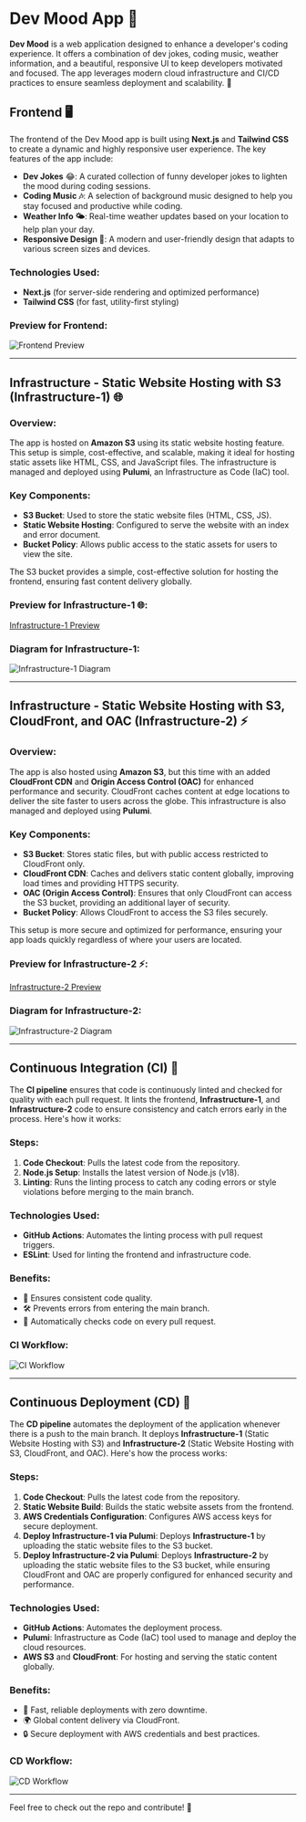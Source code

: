 # Dev Mood App 🌟

**Dev Mood** is a web application designed to enhance a developer's coding experience. It offers a combination of dev jokes, coding music, weather information, and a beautiful, responsive UI to keep developers motivated and focused. The app leverages modern cloud infrastructure and CI/CD practices to ensure seamless deployment and scalability. 🚀

## Frontend 🖥️

The frontend of the Dev Mood app is built using **Next.js** and **Tailwind CSS** to create a dynamic and highly responsive user experience. The key features of the app include:

- **Dev Jokes** 😂: A curated collection of funny developer jokes to lighten the mood during coding sessions.
- **Coding Music 🎶**: A selection of background music designed to help you stay focused and productive while coding.
- **Weather Info 🌤️**: Real-time weather updates based on your location to help plan your day.
- **Responsive Design 📱**: A modern and user-friendly design that adapts to various screen sizes and devices.

### Technologies Used:
- **Next.js** (for server-side rendering and optimized performance)
- **Tailwind CSS** (for fast, utility-first styling)

### Preview for Frontend:
![Frontend Preview](assets/dev-mood.png)

---

## Infrastructure - Static Website Hosting with S3 (Infrastructure-1) 🌐

### Overview:
The app is hosted on **Amazon S3** using its static website hosting feature. This setup is simple, cost-effective, and scalable, making it ideal for hosting static assets like HTML, CSS, and JavaScript files. The infrastructure is managed and deployed using **Pulumi**, an Infrastructure as Code (IaC) tool.

### Key Components:
- **S3 Bucket**: Used to store the static website files (HTML, CSS, JS).
- **Static Website Hosting**: Configured to serve the website with an index and error document.
- **Bucket Policy**: Allows public access to the static assets for users to view the site.

The S3 bucket provides a simple, cost-effective solution for hosting the frontend, ensuring fast content delivery globally.

### Preview for Infrastructure-1 🌐:
[Infrastructure-1 Preview](http://dev-mood-1-bucket-81bfedd.s3-website-us-east-1.amazonaws.com/)

### Diagram for Infrastructure-1:
![Infrastructure-1 Diagram](assets/infrastructure_1_diagram.png)

---

## Infrastructure - Static Website Hosting with S3, CloudFront, and OAC (Infrastructure-2) ⚡

### Overview:
The app is also hosted using **Amazon S3**, but this time with an added **CloudFront CDN** and **Origin Access Control (OAC)** for enhanced performance and security. CloudFront caches content at edge locations to deliver the site faster to users across the globe. This infrastructure is also managed and deployed using **Pulumi**.

### Key Components:
- **S3 Bucket**: Stores static files, but with public access restricted to CloudFront only.
- **CloudFront CDN**: Caches and delivers static content globally, improving load times and providing HTTPS security.
- **OAC (Origin Access Control)**: Ensures that only CloudFront can access the S3 bucket, providing an additional layer of security.
- **Bucket Policy**: Allows CloudFront to access the S3 files securely.

This setup is more secure and optimized for performance, ensuring your app loads quickly regardless of where your users are located.

### Preview for Infrastructure-2 ⚡:
[Infrastructure-2 Preview](https://d2y1cy8163fewy.cloudfront.net)

### Diagram for Infrastructure-2:
![Infrastructure-2 Diagram](assets/infrastructure_2_diagram.png)

---

## Continuous Integration (CI) 🔄

The **CI pipeline** ensures that code is continuously linted and checked for quality with each pull request. It lints the frontend, **Infrastructure-1**, and **Infrastructure-2** code to ensure consistency and catch errors early in the process. Here's how it works:

### Steps:
1. **Code Checkout**: Pulls the latest code from the repository.
2. **Node.js Setup**: Installs the latest version of Node.js (v18).
3. **Linting**: Runs the linting process to catch any coding errors or style violations before merging to the main branch.

### Technologies Used:
- **GitHub Actions**: Automates the linting process with pull request triggers.
- **ESLint**: Used for linting the frontend and infrastructure code.

### Benefits:
- 🚀 Ensures consistent code quality.
- 🛠️ Prevents errors from entering the main branch.
- 🔧 Automatically checks code on every pull request.

### CI Workflow:
![CI Workflow](assets/ci.png)

---

## Continuous Deployment (CD) 🚀

The **CD pipeline** automates the deployment of the application whenever there is a push to the main branch. It deploys **Infrastructure-1** (Static Website Hosting with S3) and **Infrastructure-2** (Static Website Hosting with S3, CloudFront, and OAC). Here's how the process works:

### Steps:
1. **Code Checkout**: Pulls the latest code from the repository.
2. **Static Website Build**: Builds the static website assets from the frontend.
3. **AWS Credentials Configuration**: Configures AWS access keys for secure deployment.
4. **Deploy Infrastructure-1 via Pulumi**: Deploys **Infrastructure-1** by uploading the static website files to the S3 bucket.
5. **Deploy Infrastructure-2 via Pulumi**: Deploys **Infrastructure-2** by uploading the static website files to the S3 bucket, while ensuring CloudFront and OAC are properly configured for enhanced security and performance.

### Technologies Used:
- **GitHub Actions**: Automates the deployment process.
- **Pulumi**: Infrastructure as Code (IaC) tool used to manage and deploy the cloud resources.
- **AWS S3** and **CloudFront**: For hosting and serving the static content globally.

### Benefits:
- 🎯 Fast, reliable deployments with zero downtime.
- 🌍 Global content delivery via CloudFront.
- 🔒 Secure deployment with AWS credentials and best practices.

### CD Workflow:
![CD Workflow](assets/cd.png)

---

Feel free to check out the repo and contribute! 🌟